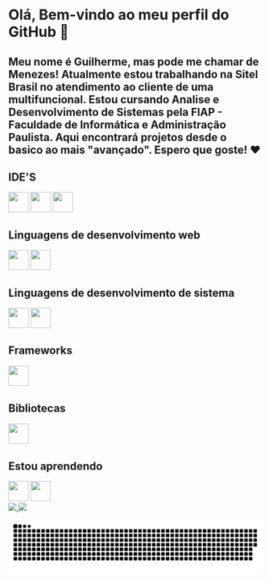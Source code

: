 # Olá, Bem-vindo ao meu perfil do GitHub :wave:

## Meu nome é Guilherme, mas pode me chamar de Menezes! Atualmente estou trabalhando na Sitel Brasil no atendimento ao cliente de uma multifuncional. Estou cursando Analise e Desenvolvimento de Sistemas pela FIAP - Faculdade de Informática e Administração Paulista. Aqui encontrará projetos desde o basico ao mais "avançado". Espero que goste! :heart:

## IDE'S
<img src="https://cdn.jsdelivr.net/gh/devicons/devicon/icons/vscode/vscode-original.svg" width="40" height="40"/>
<img src="https://cdn.jsdelivr.net/gh/devicons/devicon/icons/jupyter/jupyter-original-wordmark.svg" width="40" height="40"/>
<img src="https://cdn.jsdelivr.net/gh/devicons/devicon/icons/pycharm/pycharm-plain-wordmark.svg"  width="40" height="40"/>

## Linguagens de desenvolvimento web
<img src="https://cdn.jsdelivr.net/gh/devicons/devicon/icons/html5/html5-original-wordmark.svg" width="40" height="40"/>
<img src="https://cdn.jsdelivr.net/gh/devicons/devicon/icons/css3/css3-plain-wordmark.svg" width="40" height="40"/>


## Linguagens de desenvolvimento de sistema
<img src="https://cdn.jsdelivr.net/gh/devicons/devicon/icons/java/java-original.svg" width="40" height="40" />
<img src="https://cdn.jsdelivr.net/gh/devicons/devicon/icons/python/python-original.svg" width="40" height="40"/>

## Frameworks
<img src="https://cdn.jsdelivr.net/gh/devicons/devicon/icons/react/react-original.svg" width="40" height="40"/>

## Bibliotecas
<img src="https://cdn.jsdelivr.net/gh/devicons/devicon/icons/sass/sass-original.svg" width="40" height="40"/>

## Estou aprendendo
<img src="https://cdn.jsdelivr.net/gh/devicons/devicon/icons/javascript/javascript-original.svg" width="40" height="40"/>
<img src="https://cdn.jsdelivr.net/gh/devicons/devicon/icons/typescript/typescript-plain.svg" width="40" height="40"/>

<div>
<a href="https://github.com/GuilhermeMenezesSilva">
<img height="180em" src="https://github-readme-stats.vercel.app/api/top-langs/?username=GuilhermeMenezesSilva&layout=compact&langs_count=7&theme=dracula"/>
<img height="180em" src="https://github-readme-stats.vercel.app/api?username=GuilhermeMenezesSilva&show_icons=true&theme=dracula&include_all_commits=true&count_private=true"/>
</div>
  
![Snake animation](https://github.com/GuilhermeMenezesSilva/GuilhermeMenezesSilva/blob/output/github-contribution-grid-snake.svg)
